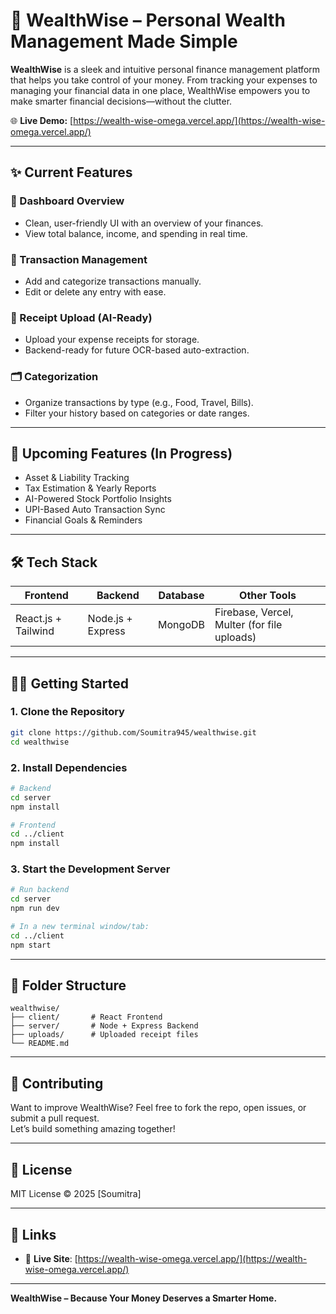 # 💼 WealthWise – Personal Wealth Management Made Simple

**WealthWise** is a sleek and intuitive personal finance management platform that helps you take control of your money. From tracking your expenses to managing your financial data in one place, WealthWise empowers you to make smarter financial decisions—without the clutter.

🌐 **Live Demo:** [https://wealth-wise-omega.vercel.app/](https://wealth-wise-omega.vercel.app/)

---

## ✨ Current Features

### 📌 Dashboard Overview
- Clean, user-friendly UI with an overview of your finances.
- View total balance, income, and spending in real time.

### 💸 Transaction Management
- Add and categorize transactions manually.
- Edit or delete any entry with ease.

### 📁 Receipt Upload (AI-Ready)
- Upload your expense receipts for storage.
- Backend-ready for future OCR-based auto-extraction.

### 🗂️ Categorization
- Organize transactions by type (e.g., Food, Travel, Bills).
- Filter your history based on categories or date ranges.

---

## 🚧 Upcoming Features (In Progress)

- Asset & Liability Tracking
- Tax Estimation & Yearly Reports
- AI-Powered Stock Portfolio Insights
- UPI-Based Auto Transaction Sync
- Financial Goals & Reminders

---

## 🛠 Tech Stack

| Frontend | Backend | Database | Other Tools         |
|----------|---------|----------|----------------------|
| React.js + Tailwind | Node.js + Express | MongoDB | Firebase, Vercel, Multer (for file uploads) |

---

## 🧑‍💻 Getting Started

### 1. Clone the Repository
```bash
git clone https://github.com/Soumitra945/wealthwise.git
cd wealthwise
```

### 2. Install Dependencies
```bash
# Backend
cd server
npm install

# Frontend
cd ../client
npm install
```

### 3. Start the Development Server
```bash
# Run backend
cd server
npm run dev

# In a new terminal window/tab:
cd ../client
npm start
```

---

## 📂 Folder Structure

```
wealthwise/
├── client/       # React Frontend
├── server/       # Node + Express Backend
├── uploads/      # Uploaded receipt files
└── README.md
```

---

## 🤝 Contributing

Want to improve WealthWise? Feel free to fork the repo, open issues, or submit a pull request.  
Let’s build something amazing together!

---

## 📄 License

MIT License © 2025 [Soumitra]

---

## 🔗 Links

- 🔗 **Live Site**: [https://wealth-wise-omega.vercel.app/](https://wealth-wise-omega.vercel.app/)

---

**WealthWise – Because Your Money Deserves a Smarter Home.**
